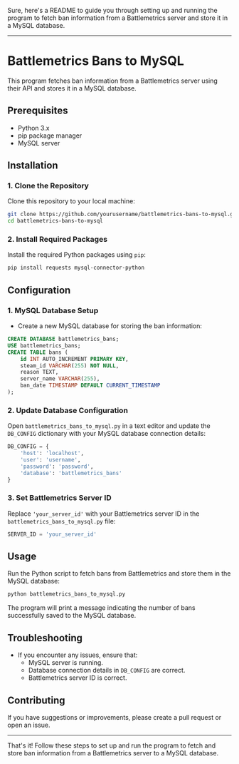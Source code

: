 Sure, here's a README to guide you through setting up and running the program to fetch ban information from a Battlemetrics server and store it in a MySQL database.

---

# Battlemetrics Bans to MySQL

This program fetches ban information from a Battlemetrics server using their API and stores it in a MySQL database.

## Prerequisites

- Python 3.x
- pip package manager
- MySQL server

## Installation

### 1. Clone the Repository

Clone this repository to your local machine:

```bash
git clone https://github.com/yourusername/battlemetrics-bans-to-mysql.git
cd battlemetrics-bans-to-mysql
```

### 2. Install Required Packages

Install the required Python packages using `pip`:

```bash
pip install requests mysql-connector-python
```

## Configuration

### 1. MySQL Database Setup

- Create a new MySQL database for storing the ban information:

```sql
CREATE DATABASE battlemetrics_bans;
USE battlemetrics_bans;
CREATE TABLE bans (
    id INT AUTO_INCREMENT PRIMARY KEY,
    steam_id VARCHAR(255) NOT NULL,
    reason TEXT,
    server_name VARCHAR(255),
    ban_date TIMESTAMP DEFAULT CURRENT_TIMESTAMP
);
```

### 2. Update Database Configuration

Open `battlemetrics_bans_to_mysql.py` in a text editor and update the `DB_CONFIG` dictionary with your MySQL database connection details:

```python
DB_CONFIG = {
    'host': 'localhost',
    'user': 'username',
    'password': 'password',
    'database': 'battlemetrics_bans'
}
```

### 3. Set Battlemetrics Server ID

Replace `'your_server_id'` with your Battlemetrics server ID in the `battlemetrics_bans_to_mysql.py` file:

```python
SERVER_ID = 'your_server_id'
```

## Usage

Run the Python script to fetch bans from Battlemetrics and store them in the MySQL database:

```bash
python battlemetrics_bans_to_mysql.py
```

The program will print a message indicating the number of bans successfully saved to the MySQL database.

## Troubleshooting

- If you encounter any issues, ensure that:
  - MySQL server is running.
  - Database connection details in `DB_CONFIG` are correct.
  - Battlemetrics server ID is correct.

## Contributing

If you have suggestions or improvements, please create a pull request or open an issue.

---

That's it! Follow these steps to set up and run the program to fetch and store ban information from a Battlemetrics server to a MySQL database.
